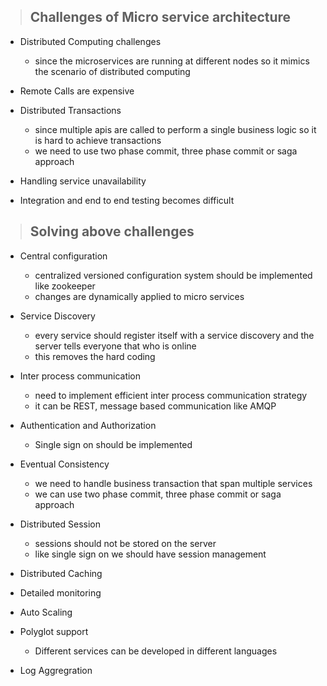 > ## Challenges of Micro service architecture

- Distributed Computing challenges
    - since the microservices are running at different nodes so it mimics the scenario of distributed computing

- Remote Calls are expensive

- Distributed Transactions
    - since multiple apis are called to perform a single business logic so it is hard to achieve transactions
    - we need to use two phase commit, three phase commit or saga approach

- Handling service unavailability

- Integration and end to end testing becomes difficult



> ## Solving above challenges

- Central configuration
    - centralized versioned configuration system should be implemented like zookeeper
    - changes are dynamically applied to micro services

- Service Discovery
    - every service should register itself with a service discovery and the server tells everyone that who is online
    - this removes the hard coding 

-  Inter process communication
    - need to implement efficient inter process communication strategy 
    - it can be REST, message based communication like AMQP

- Authentication and Authorization
    - Single sign on should be implemented

- Eventual Consistency
    - we need to handle business transaction that span multiple services
    - we can use two phase commit, three phase commit or saga approach

- Distributed Session
    - sessions should not be stored on the server
    - like single sign on we should have session management

- Distributed Caching

- Detailed monitoring

- Auto Scaling 

- Polyglot support
    - Different services can be developed in different languages

- Log Aggregration


